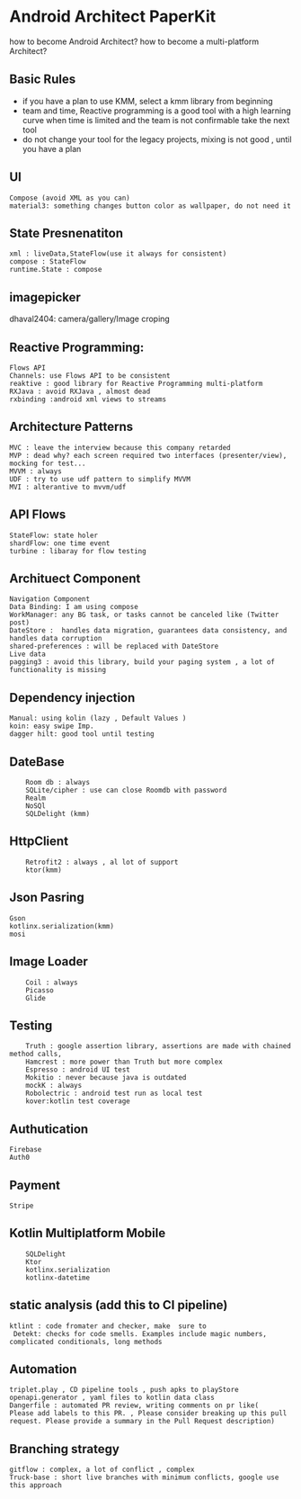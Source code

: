 # Android Architect  PaperKit
how to become Android Architect? 
how to become a multi-platform Architect? 

## Basic Rules
- if you have a plan to use KMM, select a kmm library 
from beginning 
- team and time, Reactive programming is a good tool with a high learning curve when time is limited and the team is not confirmable take the next tool
- do not change your tool for the legacy projects, mixing is not good , until you have a plan

## UI
    Compose (avoid XML as you can)
    material3: something changes button color as wallpaper, do not need it
    
## State Presnenatiton 
    xml : liveData,StateFlow(use it always for consistent)
    compose : StateFlow
    runtime.State : compose

## imagepicker
   dhaval2404: camera/gallery/Image croping
## Reactive Programming:
    Flows API  
    Channels: use Flows API to be consistent 
    reaktive : good library for Reactive Programming multi-platform
    RXJava : avoid RXJava , almost dead  
    rxbinding :android xml views to streams
## Architecture Patterns
    MVC : leave the interview because this company retarded
    MVP : dead why? each screen required two interfaces (presenter/view), mocking for test...
    MVVM : always 
    UDF : try to use udf pattern to simplify MVVM 
    MVI : alterantive to mvvm/udf
    
## API Flows
    StateFlow: state holer
    shardFlow: one time event
    turbine : libaray for flow testing
    
## Archituect Component
    Navigation Component
    Data Binding: I am using compose
    WorkManager: any BG task, or tasks cannot be canceled like (Twitter post)
    DateStore :  handles data migration, guarantees data consistency, and handles data corruption
    shared-preferences : will be replaced with DateStore 
    Live data
    pagging3 : avoid this library, build your paging system , a lot of functionality is missing

## Dependency injection 
    Manual: using kolin (lazy , Default Values )
    koin: easy swipe Imp.
    dagger hilt: good tool until testing

## DateBase
        Room db : always
        SQLite/cipher : use can close Roomdb with password 
        Realm
        NoSQl
        SQLDelight (kmm)
        
## HttpClient
        Retrofit2 : always , al lot of support
        ktor(kmm)
        
## Json Pasring 
    Gson
    kotlinx.serialization(kmm)
    mosi
     
## Image Loader
        Coil : always
        Picasso
        Glide

## Testing 
        Truth : google assertion library, assertions are made with chained method calls,
        Hamcrest : more power than Truth but more complex
        Espresso : android UI test
        Mokitio : never because java is outdated 
        mockK : always
        Robolectric : android test run as local test
        kover:kotlin test coverage
    
## Authutication
    Firebase 
    Auth0

## Payment 
    Stripe

## Kotlin Multiplatform Mobile
        SQLDelight
        Ktor
        kotlinx.serialization
        kotlinx-datetime
        
## static analysis (add this to CI pipeline)
    ktlint : code fromater and checker, make  sure to 
     Detekt: checks for code smells. Examples include magic numbers, complicated conditionals, long methods  
     
## Automation 
    triplet.play , CD pipeline tools , push apks to playStore
    openapi.generator , yaml files to kotlin data class 
    Dangerfile : automated PR review, writing comments on pr like(
    Please add labels to this PR. , Please consider breaking up this pull request. Please provide a summary in the Pull Request description)
    
## Branching strategy 
    gitflow : complex, a lot of conflict , complex
    Truck-base : short live branches with minimum conflicts, google use this approach

